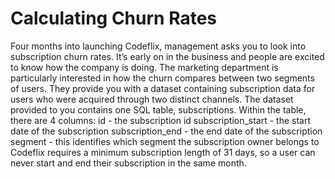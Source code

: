 # Calculating Churn Rates

Four months into launching Codeflix, management asks you to look into subscription churn rates. It’s early on in the business and people are excited to know how the company is doing. The marketing department is particularly interested in how the churn compares between two segments of users. They provide you with a dataset containing subscription data for users who were acquired through two distinct channels. The dataset provided to you contains one SQL table, subscriptions. Within the table, there are 4 columns: id - the subscription id subscription_start - the start date of the subscription subscription_end - the end date of the subscription segment - this identifies which segment the subscription owner belongs to Codeflix requires a minimum subscription length of 31 days, so a user can never start and end their subscription in the same month.
